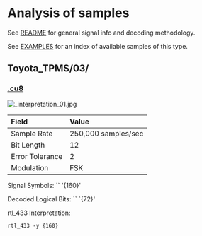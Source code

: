 # Analysis of samples

See [README](../README.md) for general signal info and decoding methodology.

See [EXAMPLES](../EXAMPLES.md) for an index of available samples of this type.

## Toyota_TPMS/03/

### [.cu8](.cu8)

![_interpretation_01.jpg](_interpretation_01.jpg)

| Field              | Value               |
|:------             |:-----               |
| Sample Rate        | 250,000 samples/sec |
| Bit Length         | 12                  |
| Error Tolerance    | 2                   |
| Modulation         | FSK                 |

Signal Symbols:
``
'{160}'

Decoded Logical Bits:
``
`{72}'

rtl_433 Interpretation:

`rtl_433 -y {160}`

```

```


